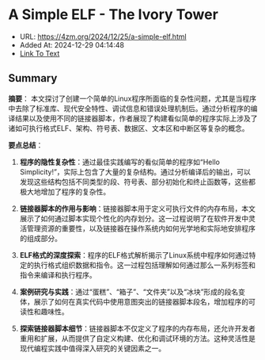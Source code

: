 # A Simple ELF - The Ivory Tower
- URL: https://4zm.org/2024/12/25/a-simple-elf.html
- Added At: 2024-12-29 04:14:48
- [Link To Text](2024-12-29-a-simple-elf---the-ivory-tower_raw.md)

## Summary
**摘要**：
本文探讨了创建一个简单的Linux程序所面临的复杂性问题，尤其是当程序中去除了标准库、现代安全特性、调试信息和错误处理机制后。通过分析程序的编译结果以及使用不同的链接器脚本，作者展现了构建看似简单的程序实际上涉及了诸如可执行格式ELF、架构、符号表、数据区、文本区和中断区等复杂的概念。

**要点总结**：
1. **程序的隐性复杂性**：通过最佳实践编写的看似简单的程序如“Hello Simplicity!”，实际上包含了大量的复杂结构。通过分析编译后的输出，可以发现这些结构包括不同类型的段、符号表、部分初始化和终止函数等，这些都极大地增加了程序的复杂性。
   
2. **链接器脚本的作用与影响**：链接器脚本用于定义可执行文件的内存布局，本文展示了如何通过脚本实现个性化的内存划分。这一过程说明了在软件开发中灵活管理资源的重要性，以及链接器在操作系统内如何光学地和实际地安排程序的组成部分。
   
3. **ELF格式的深度探索**：程序的ELF格式解析揭示了Linux系统中程序如何通过特定的执行格式组织数据和指令。这一过程包括理解如何通过那么一系列标签和指令来编译和执行程序。
   
4. **案例研究与实践**：通过“蛋糕”、“箱子”、“文件夹”以及“冰块”形成的段名变体，展示了如何在真实代码中使用意图突出的链接器脚本段名，增加程序的可读性和趣味性。
   
5. **探索链接器脚本细节**：链接器脚本不仅定义了程序的内存布局，还允许开发者重用和扩展，从而提供了自定义构建、优化和调试环境的方法。这种灵活性是现代编程实践中值得深入研究的关键因素之一。
